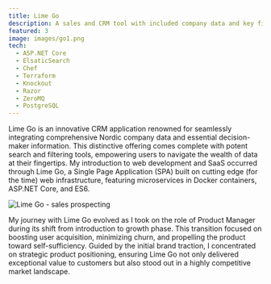 ```yaml
---
title: Lime Go
description: A sales and CRM tool with included company data and key figures.
featured: 3
image: images/go1.png
tech:
  - ASP.NET Core
  - ElsaticSearch
  - Chef
  - Terraform
  - Knockout
  - Razor
  - ZeroMQ
  - PostgreSQL
---
```


Lime Go is an innovative CRM application renowned for seamlessly integrating comprehensive Nordic company data and essential decision-maker information. This distinctive offering comes complete with potent search and filtering tools, empowering users to navigate the wealth of data at their fingertips.
My introduction to web development and SaaS occurred through Lime Go, a Single Page Application (SPA) built on cutting edge (for the time) web infrastructure, featuring microservices in Docker containers, ASP.NET Core, and ES6.

![Lime Go - sales prospecting](images/go2.png)

My journey with Lime Go evolved as I took on the role of Product Manager during its shift from introduction to growth phase. This transition focused on boosting user acquisition, minimizing churn, and propelling the product toward self-sufficiency. Guided by the initial brand traction, I concentrated on strategic product positioning, ensuring Lime Go not only delivered exceptional value to customers but also stood out in a highly competitive market landscape.
